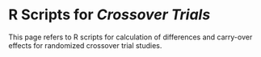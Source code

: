# R Scripts for <em> Crossover Trials </em>

This page refers to R scripts for calculation of differences and carry-over effects for randomized crossover trial studies.
